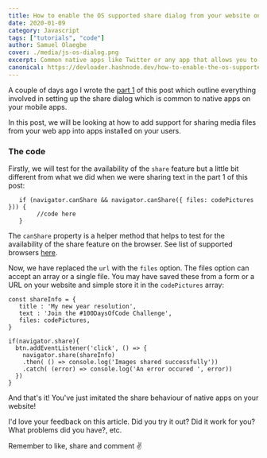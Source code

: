 ```yaml
---
title: How to enable the OS supported share dialog from your website on mobile devices using Javascript Web Share API part 2
date: 2020-01-09
category: Javascript
tags: ["tutorials", "code"]
author: Samuel Olaegbe
cover: ./media/js-os-dialog.png
excerpt: Common native apps like Twitter or any app that allows you to share content outside of them provide support for a dialog that allows you to share their content into other apps that are installed on your phone. In this tutorial, we will take a look at how this is done.
canonical: https://devloader.hashnode.dev/how-to-enable-the-os-supported-share-dialog-from-your-website-on-mobile-devices-using-javascript-web-share-api-part-2-ck56bmc2p02y6mzs1u72pwmjn
---
```


A couple of days ago I wrote the [part 1](https://devloader.hashnode.dev/how-to-enable-the-os-supported-share-dialog-from-your-website-on-mobile-devices-using-javascript-web-share-api-ck4xy25vi0056mus1nn2n9ck5) of this post which outline everything involved in setting up the share dialog which is common to native apps on your mobile apps.

In this post, we will be looking at how to add support for sharing media files from your web app into apps installed on your users. 

### The code
Firstly, we will test for the availability of the ```share``` feature but a little bit different from what we did when we were sharing text in the part 1 of this post:

```
   if (navigator.canShare && navigator.canShare({ files: codePictures })) {
        //code here
   }
```

The ```canShare``` property is a helper method that helps to test for the availability of the share feature on the browser. See list of supported browsers [here](https://developer.mozilla.org/en-US/docs/Web/API/Navigator/share#Browser_compatibility).

Now, we have replaced the ``url`` with the ``files`` option. The files option can accept an array or a single file. You may have saved these from a form or a URL on your website and simple store it in the ```codePictures``` array:

```
const shareInfo = {
   title : 'My new year resolution',
   text : 'Join the #100DaysOfCode Challenge',
   files: codePictures,
}

if(navigator.share){
  btn.addEventListener('click', () => {
    navigator.share(shareInfo)
    .then( () => console.log('Images shared successfully'))
    .catch( (error) => console.log('An error occured ', error))
  })
}
```

And that's it! You've just imitated the share behaviour of native apps on your website!

I'd love your feedback on this article. Did you try it out? Did it work for you? What problems did you have?, etc.

Remember to like, share and comment ✌
